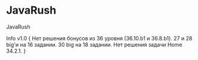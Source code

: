 # JavaRush
JavaRush

Info v1.0 {
Нет решения бонусов из 36 уровня (36.10.b1 и 36.8.b1).
27 и 28 big'и на 16 задании.
30 big на 18 задании.
Нет решения задачи Home 34.2.1.
}
